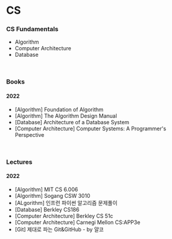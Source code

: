 # CS

### CS Fundamentals
   - Algorithm
   - Computer Architecture
   - Database

<br>

### Books
#### 2022
   - [Algorithm] Foundation of Algorithm
   - [Algorithm] The Algorithm Design Manual
   - [Database] Architecture of a Database System
   - [Computer Architecture] Computer Systems: A Programmer's Perspective

<br>

### Lectures
#### 2022
   - [Algorithm] MIT CS 6.006
   - [Algorithm] Sogang CSW 3010
   - [ALgorithm] 인프런 파이썬 알고리즘 문제풀이 
   - [Database] Berkley CS186
   - [Computer Architecture] Berkley CS 51c
   - [Computer Architecture] Carnegi Mellon CS:APP3e
   - [Git] 제대로 파는 Git&GitHub - by 얄코
